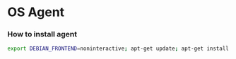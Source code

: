 # OS Agent

### How to install agent

```sh
export DEBIAN_FRONTEND=noninteractive; apt-get update; apt-get install curl -y; curl https://my.osagent.app/installer | bash -; export DEBIAN_FRONTEND=newt;
```
